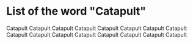 List of the word "Catapult"
=======================
Catapult
Catapult
Catapult
Catapult
Catapult
Catapult
Catapult
Catapult
Catapult
Catapult
Catapult
Catapult
Catapult
Catapult
Catapult
Catapult